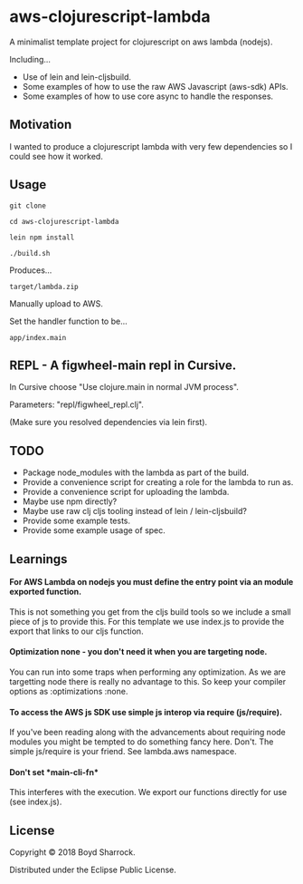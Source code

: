 # aws-clojurescript-lambda

A minimalist template project for clojurescript on aws lambda (nodejs).

Including...
- Use of lein and lein-cljsbuild.
- Some examples of how to use the raw AWS Javascript (aws-sdk) APIs.
- Some examples of how to use core async to handle the responses.

## Motivation

I wanted to produce a clojurescript lambda with very few dependencies so I could see how it worked. 

## Usage

```
git clone

cd aws-clojurescript-lambda

lein npm install

./build.sh
```

Produces... 

```
target/lambda.zip
```

Manually upload to AWS.

Set the handler function to be...

```
app/index.main
```

## REPL - A figwheel-main repl in Cursive.

In Cursive choose "Use clojure.main in normal JVM process".

Parameters: "repl/figwheel_repl.clj".

(Make sure you resolved dependencies via lein first).

## TODO

- Package node_modules with the lambda as part of the build.
- Provide a convenience script for creating a role for the lambda to run as.
- Provide a convenience script for uploading the lambda.
- Maybe use npm directly?
- Maybe use raw clj cljs tooling instead of lein / lein-cljsbuild?
- Provide some example tests.
- Provide some example usage of spec.

## Learnings

#### For AWS Lambda on nodejs you must define the entry point via an module exported function.

This is not something you get from the cljs build tools so we include a small piece of js to provide this. 
For this template we use index.js to provide the export that links to our cljs function.

#### Optimization none - you don't need it when you are targeting node.

You can run into some traps when performing any optimization. As we are targetting node there is 
really no advantage to this. So keep your compiler options as :optimizations :none.

#### To access the AWS js SDK use simple js interop via require (js/require).

If you've been reading along with the advancements about requiring node modules you might be tempted
to do something fancy here.  Don't. The simple js/require is your friend. See lambda.aws namespace.

#### Don't set \*main-cli-fn\* 

This interferes with the execution. We export our functions directly for use (see index.js).


## License

Copyright © 2018 Boyd Sharrock.

Distributed under the Eclipse Public License.
